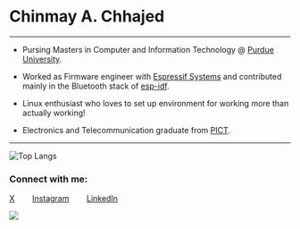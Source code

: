 # Chinmay A. Chhajed

<!--
Just some fancy stuff about stats :P
  ![](https://komarev.com/ghpvc/?username=chhajedji)

![Github stats](https://github-readme-stats.vercel.app/api?username=chhajedji)

[![GitHub Streak](https://github-readme-streak-stats.herokuapp.com?user=0xFEEDC0DE64&theme=dark&date_format=j%20M%5B%20Y%5D)]

-->

* * *

*   Pursing Masters in Computer and Information Technology @ [Purdue University](https://www.purdue.edu/).

*   Worked as Firmware engineer with [Espressif Systems](https://www.espressif.com/) and contributed mainly in the Bluetooth stack of [esp-idf](https://github.com/espressif/esp-idf).

*   Linux enthusiast who loves to set up environment for working more than actually working!

*   Electronics and Telecommunication graduate from [PICT](https://www.pict.edu).

* * *

![Top Langs](https://github-readme-stats.vercel.app/api/top-langs/?username=chhajedji&hide=objective-c)

### Connect with me:

[X](http://www.x.com/chhajedji)&nbsp;&nbsp;&nbsp;&nbsp;&nbsp;&nbsp;&nbsp;&nbsp;[Instagram](http://www.instagram.com/chhajedji)&nbsp;&nbsp;&nbsp;&nbsp;&nbsp;&nbsp;&nbsp;&nbsp;[LinkedIn](https://www.linkedin.com/in/chhajedji/)

![](https://komarev.com/ghpvc/?username=chhajedji)
